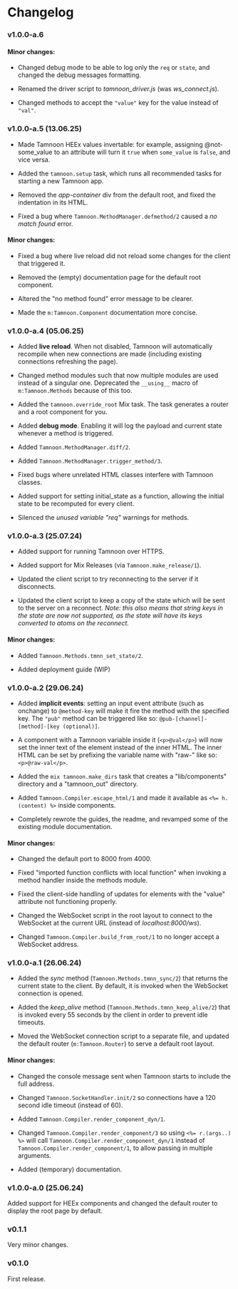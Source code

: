 # Changelog

### v1.0.0-a.6 

#### Minor changes:

- Changed debug mode to be able to log only the `req` or `state`, and changed the debug messages formatting.

- Renamed the driver script to _tamnoon\_driver.js_ (was _ws\_connect.js_).

- Changed methods to accept the `"value"` key for the value instead of `"val"`.


### v1.0.0-a.5 (13.06.25)

- Made Tamnoon HEEx values invertable: for example, assigning @not-some_value to an attribute will turn it `true` when `some_value` is `false`, and vice versa.

- Added the `tamnoon.setup` task, which runs all recommended tasks for starting a new Tamnoon app.

- Removed the _app-container_ div from the default root, and fixed the indentation in its HTML.

- Fixed a bug where `Tamnoon.MethodManager.defmethod/2` caused a _no match found_ error.


#### Minor changes:

- Fixed a bug where live reload did not reload some changes for the client that triggered it.

- Removed the (empty) documentation page for the default root component.

- Altered the "no method found" error message to be clearer. 

- Made the `m:Tamnoon.Component` documentation more concise.


### v1.0.0-a.4 (05.06.25)

- Added **live reload**. When not disabled, Tamnoon will automatically recompile when new connections are made (including existing connections refreshing the page). 

- Changed method modules such that now multiple modules are used instead of a singular one. Deprecated the `__using__` macro of `m:Tamnoon.Methods` because of this too.

- Added the `tamnoon.override_root` Mix task. The task generates a router and a root component for you.

- Added **debug mode**. Enabling it will log the payload and current state whenever a method is triggered.

- Added `Tamnoon.MethodManager.diff/2`.

- Added `Tamnoon.MethodManager.trigger_method/3`.

- Fixed bugs where unrelated HTML classes interfere with Tamnoon classes.

- Added support for setting initial_state as a function, allowing the initial state to be recomputed for every client.

- Silenced the _unused variable "req"_ warnings for methods. 


### v1.0.0-a.3 (25.07.24)

- Added support for running Tamnoon over HTTPS.

- Added support for Mix Releases (via `Tamnoon.make_release/1`). 

- Updated the client script to try reconnecting to the server if it disconnects.

- Updated the client script to keep a copy of the state which will be sent to the server on a reconnect. _Note: this also means that string keys in the state are now not supported, as the state will have its keys converted to atoms on the reconnect._


#### Minor changes:

- Added `Tamnoon.Methods.tmnn_set_state/2`.

- Added deployment guide (WIP)


### v1.0.0-a.2 (29.06.24)

- Added **implicit events**: setting an input event attribute (such as onchange) to `@method-key` will make it fire the method with the specified key. The `"pub"` method can be triggered like so: `@pub-[channel]-[method]-[key (optional)]`.

- A component with a Tamnoon variable inside it (`<p>@val</p>`) will now set the inner text of the element instead of the inner HTML. The inner HTML can be set by prefixing the variable name with "raw-" like so: `<p>@raw-val</p>`.

- Added the `mix tamnoon.make_dirs` task that creates a "lib/components" directory and a "tamnoon_out" directory.

- Added `Tamnoon.Compiler.escape_html/1` and made it available as `<%= h.(content) %>` inside components.

- Completely rewrote the guides, the readme, and revamped some of the existing module documentation.

#### Minor changes:

- Changed the default port to 8000 from 4000.

- Fixed "imported function conflicts with local function" when invoking a method handler inside the methods module.

- Fixed the client-side handling of updates for elements with the "value" attribute not functioning properly.

- Changed the WebSocket script in the root layout to connect to the WebSocket at the current URL (instead of _localhost:8000/ws_).

- Changed `Tamnoon.Compiler.build_from_root/1` to no longer accept a WebSocket address.


### v1.0.0-a.1 (26.06.24)

- Added the _sync_ method (`Tamnoon.Methods.tmnn_sync/2`) that returns the current state to the client. By default, it is invoked when the WebSocket connection is opened.

- Added the _keep\_alive_ method (`Tamnoon.Methods.tmnn_keep_alive/2`) that is invoked every 55 seconds by the client in order to prevent idle timeouts.

- Moved the WebSocket connection script to a separate file, and updated the default router (`m:Tamnoon.Router`) to serve a default root layout.


#### Minor changes:

- Changed the console message sent when Tamnoon starts to include the full address.

- Changed `Tamnoon.SocketHandler.init/2` so connections have a 120 second idle timeout (instead of 60).

- Added `Tamnoon.Compiler.render_component_dyn/1`.

- Changed `Tamnoon.Compiler.render_component/3` so using `<%= r.(args..) %>` will call `Tamnoon.Compiler.render_component_dyn/1` instead of `Tamnoon.Compiler.render_component/1`, to allow passing in multiple arguments.

- Added (temporary) documentation.


### v1.0.0-a.0 (25.06.24)

Added support for HEEx components and changed the default router to display the root page by default.


### v0.1.1

Very minor changes.


### v0.1.0

First release.
